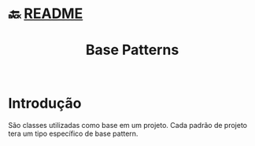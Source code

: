 # :back: [README](../../README.md#salesforce)

<h1 align="center">
    Base Patterns
</h1> 

<br>

# Introdução
São classes utilizadas como base em um projeto. Cada padrão de projeto tera um tipo específico de base pattern.